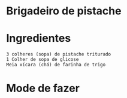 # Brigadeiro de pistache

# Ingredientes

    3 colheres (sopa) de pistache triturado
    1 Colher de sopa de glicose
    Meia xícara (chá) de farinha de trigo

# Mode de fazer